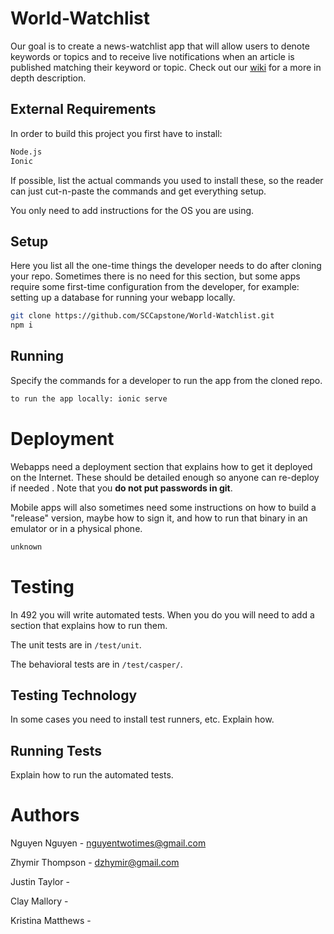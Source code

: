 # World-Watchlist

Our goal is to create a news-watchlist app that will allow users to denote keywords or topics and to receive live notifications when an article is published matching their keyword or topic. Check out our [wiki](https://github.com/SCCapstone/World-Watchlist/wiki/Project-Description) for a more in depth description. 

## External Requirements

In order to build this project you first have to install:
 ``` bash
Node.js
Ionic
 ```
 

If possible, list the actual commands you used to install these, so the reader
can just cut-n-paste the commands and get everything setup.

You only need to add instructions for the OS you are using.

## Setup

Here you list all the one-time things the developer needs to do after cloning
your repo. Sometimes there is no need for this section, but some apps require
some first-time configuration from the developer, for example: setting up a
database for running your webapp locally.
 ``` bash
 git clone https://github.com/SCCapstone/World-Watchlist.git
 npm i 
 ```

## Running

Specify the commands for a developer to run the app from the cloned repo.
 ``` bash
 to run the app locally: ionic serve
 ```
# Deployment

Webapps need a deployment section that explains how to get it deployed on the 
Internet. These should be detailed enough so anyone can re-deploy if needed
. Note that you **do not put passwords in git**. 

Mobile apps will also sometimes need some instructions on how to build a
"release" version, maybe how to sign it, and how to run that binary in an
emulator or in a physical phone.

 ``` bash
unknown
 ```


# Testing

In 492 you will write automated tests. When you do you will need to add a 
section that explains how to run them.

The unit tests are in `/test/unit`.

The behavioral tests are in `/test/casper/`.

## Testing Technology

In some cases you need to install test runners, etc. Explain how.

## Running Tests

Explain how to run the automated tests.

# Authors

Nguyen Nguyen - nguyentwotimes@gmail.com

Zhymir Thompson - dzhymir@gmail.com

Justin Taylor -

Clay Mallory - 

Kristina Matthews - 

